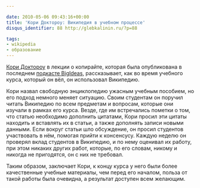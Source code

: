 ```yaml
---

date: 2010-05-06 09:43:16+00:00
title: 'Кори Доктороу: Википедия в учебном процессе'
disqus_identifier: 88 http://glebkalinin.ru/?p=88

tags:
- wikipedia
- образование
---
```


[Кори Доктороу](http://craphound.com/) в лекции о копирайте, которая была опубликована в последнем [подкасте BigIdeas](http://www.tvo.org/TVOsites/WebObjects/TvoMicrosite.woa?bi?1272747600000), рассказывает, как во время учебного курса, который он вёл, он использовал Википедию. 

Кори назвал свободную энциклопедию ужасным учебным пособием, но его подход немного меняет ситуацию. Своим студентам он поручил читать Википедию по всем предметам и вопросам, которые они изучали в рамках его курса. Везде, где им встречались пометки о том, что статью необходимо дополнить цитатами, Кори просил эти цитаты находить и вставлять их в статьи, а также дополнять записи новыми данными. Если вокруг статьи шло обсуждение, он просил студентов участвовать в нём, помогая прийти к консенсусу. Каждую неделю он проверял вклад студентов в Википедию, и по нему оценивал их работу, при этом никаких других работ, которые, по его словам, никому и никогда не пригодятся, он с них не требовал.

Таким образом, заключает Кори, к концу курса у него были более качественные учебные материалы, чем перед его началом,  польза от такой работы была очевидна, а результат доступен всем желающим.

